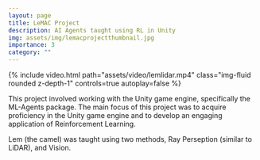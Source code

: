 ```yaml
---
layout: page
title: LeMAC Project
description: AI Agents taught using RL in Unity
img: assets/img/lemacprojectthumbnail.jpg
importance: 3
category: ""
---
```


<div class="row">
    <div class="col-sm mt-3 mt-md-0">
        {% include video.html path="assets/video/lemlidar.mp4" class="img-fluid rounded z-depth-1" controls=true autoplay=false %}
    </div>
</div>
<!-- <div class="row">
    <div class="col-sm mt-3 mt-md-0">
        {% include video.html path="assets/video/ConvNet Runner Demo.mp4" class="img-fluid rounded z-depth-1" controls=true autoplay=false %}
    </div>
</div> -->


<p>This project involved working with the Unity game engine, specifically the ML-Agents package. The main focus of this project was to acquire proficiency in the Unity game engine and to develop an engaging application of Reinforcement Learning.
</p>

Lem (the camel) was taught using two methods, Ray Perseption (similar to LiDAR), and Vision. 

